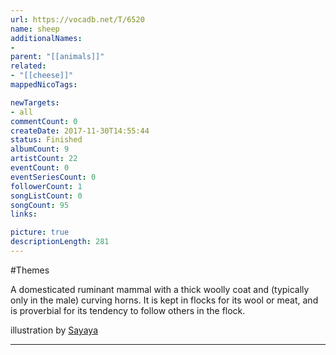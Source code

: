 ```yaml
---
url: https://vocadb.net/T/6520
name: sheep
additionalNames: 
- 
parent: "[[animals]]"
related:
- "[[cheese]]"
mappedNicoTags:

newTargets:
- all
commentCount: 0
createDate: 2017-11-30T14:55:44
status: Finished
albumCount: 9
artistCount: 22
eventCount: 0
eventSeriesCount: 0
followerCount: 1
songListCount: 0
songCount: 95
links: 

picture: true
descriptionLength: 281
---
```


#Themes

A domesticated ruminant mammal with a thick woolly coat and (typically only in the male) curving horns. It is kept in flocks for its wool or meat, and is proverbial for its tendency to follow others in the flock.

illustration by [Sayaya](http://www.pixiv.net/member.php?id=209895)

---

